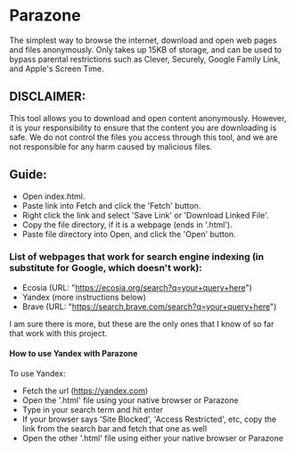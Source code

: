 # Parazone 
The simplest way to browse the internet, download and open web pages and files anonymously. Only takes up 15KB of storage, and can be used to bypass parental restrictions such as Clever, Securely, Google Family Link, and Apple's Screen Time. 

## DISCLAIMER: 
This tool allows you to download and open content anonymously. However, it is your responsibility to ensure that the content you are downloading is safe. We do not control the files you access through this tool, and we are not responsible for any harm caused by malicious files.

## Guide: 
- Open index.html.
- Paste link into Fetch and click the 'Fetch' button.
- Right click the link and select 'Save Link' or 'Download Linked File'.
- Copy the file directory, if it is a webpage (ends in '.html').
- Paste file directory into Open, and click the 'Open' button.

### List of webpages that work for search engine indexing (in substitute for Google, which doesn't work):

- Ecosia (URL: "https://ecosia.org/search?q=your+query+here")
- Yandex (more instructions below)
- Brave (URL: "https://search.brave.com/search?q=your+query+here")

I am sure there is more, but these are the only ones that I know of so far that work with this project.  

#### How to use Yandex with Parazone 

To use Yandex:
- Fetch the url (https://yandex.com)
- Open the '.html' file using your native browser or Parazone
- Type in your search term and hit enter
- If your browser says 'Site Blocked', 'Access Restricted', etc, copy the link from the search bar and fetch that one as well
- Open the other '.html' file using either your native browser or Parazone
